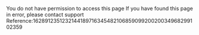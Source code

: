 You do not have permission to access this page If you have found this page in error, please contact support Reference:162891235123214418971634548210685909920020034968299102359